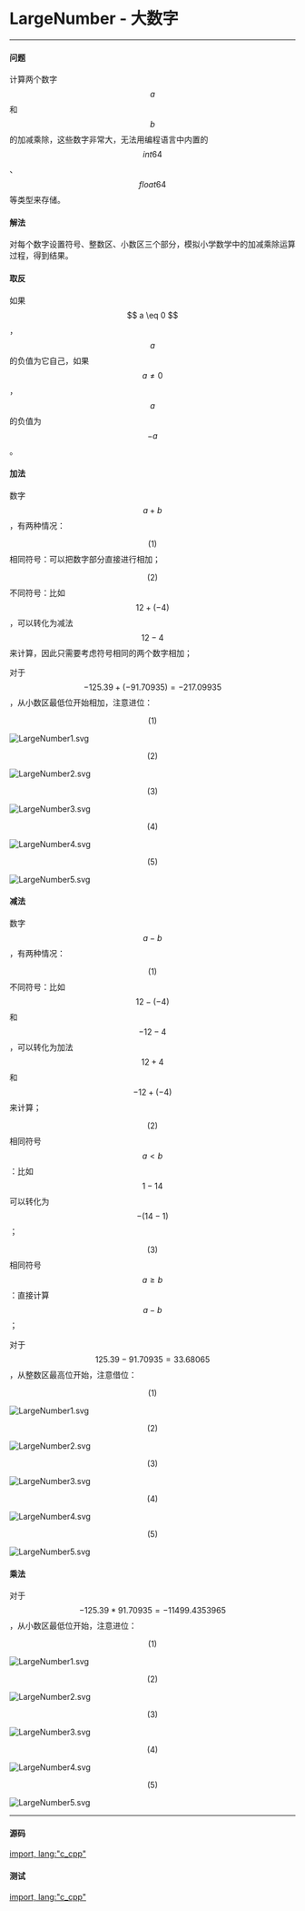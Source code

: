 # LargeNumber - 大数字

--------

#### 问题

计算两个数字$$ a $$和$$ b $$的加减乘除，这些数字非常大，无法用编程语言中内置的$$ int64 $$、$$ float64 $$等类型来存储。

#### 解法

对每个数字设置符号、整数区、小数区三个部分，模拟小学数学中的加减乘除运算过程，得到结果。

#### 取反

如果$$ a \eq 0 $$，$$ a $$的负值为它自己，如果$$ a \ne 0 $$，$$ a $$的负值为$$ -a $$。

#### 加法

数字$$ a + b $$，有两种情况：

$$ (1) $$相同符号：可以把数字部分直接进行相加；

$$ (2) $$不同符号：比如$$ 12 + (-4) $$，可以转化为减法$$ 12 - 4 $$来计算，因此只需要考虑符号相同的两个数字相加；

对于$$ -125.39 + (-91.70935) = -217.09935 $$，从小数区最低位开始相加，注意进位：

$$ (1) $$

![LargeNumber1.svg](../res/LargeNumber1.svg)

$$ (2) $$

![LargeNumber2.svg](../res/LargeNumber2.svg)

$$ (3) $$

![LargeNumber3.svg](../res/LargeNumber3.svg)

$$ (4) $$

![LargeNumber4.svg](../res/LargeNumber4.svg)

$$ (5) $$

![LargeNumber5.svg](../res/LargeNumber5.svg)

#### 减法

数字$$ a - b $$，有两种情况：

$$ (1) $$不同符号：比如$$ 12 - (-4) $$和$$ -12 - 4$$，可以转化为加法$$ 12 + 4 $$和$$ -12 + (-4) $$来计算；

$$ (2) $$相同符号$$ a \lt b $$：比如$$ 1 - 14 $$可以转化为$$ -(14 - 1) $$；

$$ (3) $$相同符号$$ a \ge b $$：直接计算$$ a - b $$；

对于$$ 125.39 - 91.70935 = 33.68065 $$，从整数区最高位开始，注意借位：

$$ (1) $$

![LargeNumber1.svg](../res/LargeNumber1.svg)

$$ (2) $$

![LargeNumber2.svg](../res/LargeNumber2.svg)

$$ (3) $$

![LargeNumber3.svg](../res/LargeNumber3.svg)

$$ (4) $$

![LargeNumber4.svg](../res/LargeNumber4.svg)

$$ (5) $$

![LargeNumber5.svg](../res/LargeNumber5.svg)

#### 乘法

对于$$ -125.39 * 91.70935 = -11499.4353965 $$，从小数区最低位开始，注意进位：

$$ (1) $$

![LargeNumber1.svg](../res/LargeNumber1.svg)

$$ (2) $$

![LargeNumber2.svg](../res/LargeNumber2.svg)

$$ (3) $$

![LargeNumber3.svg](../res/LargeNumber3.svg)

$$ (4) $$

![LargeNumber4.svg](../res/LargeNumber4.svg)

$$ (5) $$

![LargeNumber5.svg](../res/LargeNumber5.svg)

--------

#### 源码

[import, lang:"c_cpp"](../../../src/Calculation/LargeNumber.hpp)

#### 测试

[import, lang:"c_cpp"](../../../src/Calculation/LargeNumber.cpp)
